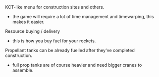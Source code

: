 


KCT-like menu for construction sites and others.
- the game will require a lot of time management and timewarping, this makes it easier.



Resource buying / delivery
- this is how you buy fuel for your rockets.

Propellant tanks can be already fuelled after they've completed construction.
- full prop tanks are of course heavier and need bigger cranes to assemble.




